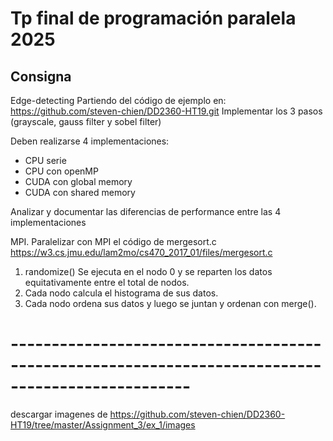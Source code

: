 # Tp final de programación paralela 2025


## Consigna
Edge-detecting 
Partiendo del código de ejemplo en: https://github.com/steven-chien/DD2360-HT19.git
Implementar los 3 pasos (grayscale, gauss filter y sobel filter)
 
Deben realizarse 4 implementaciones:
* CPU serie
* CPU con openMP
* CUDA con global memory
* CUDA con shared memory
 
Analizar y documentar las diferencias de performance entre las 4 implementaciones
 
MPI.
Paralelizar con MPI el código de mergesort.c https://w3.cs.jmu.edu/lam2mo/cs470_2017_01/files/mergesort.c  
1. randomize() Se ejecuta en el nodo 0 y se reparten los datos equitativamente entre el total de nodos.
2. Cada nodo calcula el histograma de sus datos.
3. Cada nodo ordena sus datos y luego se juntan y ordenan con merge().

# --------------------------------------------------------------------------------------------------

descargar imagenes de https://github.com/steven-chien/DD2360-HT19/tree/master/Assignment_3/ex_1/images
